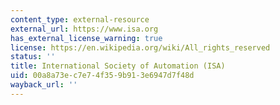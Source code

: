 ```yaml
---
content_type: external-resource
external_url: https://www.isa.org
has_external_license_warning: true
license: https://en.wikipedia.org/wiki/All_rights_reserved
status: ''
title: International Society of Automation (ISA)
uid: 00a8a73e-c7e7-4f35-9b91-3e6947d7f48d
wayback_url: ''
---
```


